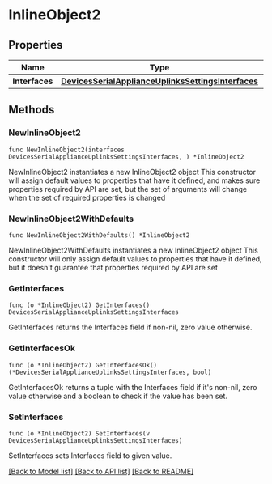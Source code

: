 # InlineObject2

## Properties

Name | Type | Description | Notes
------------ | ------------- | ------------- | -------------
**Interfaces** | [**DevicesSerialApplianceUplinksSettingsInterfaces**](DevicesSerialApplianceUplinksSettingsInterfaces.md) |  | 

## Methods

### NewInlineObject2

`func NewInlineObject2(interfaces DevicesSerialApplianceUplinksSettingsInterfaces, ) *InlineObject2`

NewInlineObject2 instantiates a new InlineObject2 object
This constructor will assign default values to properties that have it defined,
and makes sure properties required by API are set, but the set of arguments
will change when the set of required properties is changed

### NewInlineObject2WithDefaults

`func NewInlineObject2WithDefaults() *InlineObject2`

NewInlineObject2WithDefaults instantiates a new InlineObject2 object
This constructor will only assign default values to properties that have it defined,
but it doesn't guarantee that properties required by API are set

### GetInterfaces

`func (o *InlineObject2) GetInterfaces() DevicesSerialApplianceUplinksSettingsInterfaces`

GetInterfaces returns the Interfaces field if non-nil, zero value otherwise.

### GetInterfacesOk

`func (o *InlineObject2) GetInterfacesOk() (*DevicesSerialApplianceUplinksSettingsInterfaces, bool)`

GetInterfacesOk returns a tuple with the Interfaces field if it's non-nil, zero value otherwise
and a boolean to check if the value has been set.

### SetInterfaces

`func (o *InlineObject2) SetInterfaces(v DevicesSerialApplianceUplinksSettingsInterfaces)`

SetInterfaces sets Interfaces field to given value.



[[Back to Model list]](../README.md#documentation-for-models) [[Back to API list]](../README.md#documentation-for-api-endpoints) [[Back to README]](../README.md)


